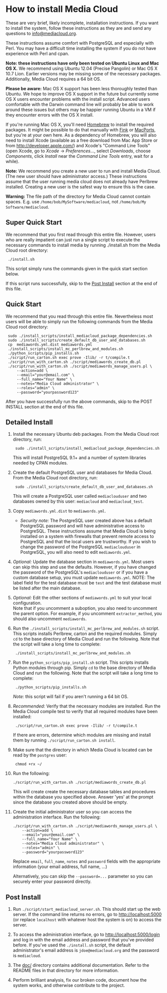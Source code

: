 # How to install Media Cloud

These are very brief, likely incomplete, installation instructions.  If you
want to install the system, follow these instructions as they are and
send any questions to <info@mediacloud.org>.

These instructions assume comfort with PostgreSQL and especially with Perl. You
may have a difficult time installing the system if you do not have experience
with Perl and cpan.

**Note: these instructions have only been tested on Ubuntu Linux and Mac OS X.** We recommend using Ubuntu 12.04 (Precise Pangolin) or Mac OS X 10.7 Lion. Earlier versions may be missing some of the necessary packages. Additionally, Media Cloud requires a 64 bit OS.

**Please be aware:** Mac OS X support has been less thoroughly tested than Ubuntu. We hope to improve OS X support in the future but currently some OS X users encounter problems with the install script. Advanced users comfortable with the Darwin command line will probably be able to work around these issues but others may be happier running Ubuntu in a VM if they encounter errors with the OS X install.

If you're running Mac OS X, you'll need [Homebrew](http://mxcl.github.com/homebrew/) to install the required packages. It might be possible to do that manually with [Fink](http://www.finkproject.org/) or [MacPorts](http://www.macports.org/), but you're at your own here. As a dependency of Homebrew, you will also need to install Xcode (available as a free download from Mac App Store or from <http://developer.apple.com/>) and Xcode's "Command Line Tools" (open Xcode, go to *Xcode* -> *Preferences...*, select *Downloads*, choose *Components*, click *Install* near the *Command Line Tools* entry, wait for a while).

**Note:** We recommend you create a new user to run and install Media Cloud. (The new user should have administrator access.) These instructions assume that the user running media cloud does not already have Perlbrew installed. Creating a new user is the safest way to ensure this is the case.

**Warning:** The file path of the directory for Media Cloud cannot contain spaces. E.g. use `/home/bob/MySoftware/mediacloud`, not `/home/bob/My Software/mediacloud`.


## Super Quick Start

We recommend that you first read through this entire file. However, users who are really impatient can just run a single script to execute the necessary commands to install media by running ./install.sh from the Media Cloud root directory:

     ./install.sh

This script simply runs the commands given in the quick start section below.

If this script runs successfully, skip to the [Post Install](#post-install) section at the end of this file.


## Quick Start

We recommend that you read through this entire file. Nevertheless most users will be able to simply run the following commands from the Media Cloud root directory:

     sudo ./install_scripts/install_mediacloud_package_dependencies.sh
     sudo ./install_scripts/create_default_db_user_and_databases.sh 
     cp  mediawords.yml.dist mediawords.yml
     ./install_scripts/install_mc_perlbrew_and_modules.sh
     ./python_scripts/pip_installs.sh
     ./script/run_carton.sh exec prove -Ilib/ -r t/compile.t
     ./script/run_with_carton.sh ./script/mediawords_create_db.pl
     ./script/run_with_carton.sh ./script/mediawords_manage_users.pl \
         --action=add \
         --email="your@email.com" \
         --full_name="Your Name" \
         --notes="Media Cloud administrator" \
         --roles="admin" \
         --password="yourpassword123"

After you have successfully run the above commands, skip to the POST INSTALL section at the end of this file.


## Detailed Install

1. Install the necessary Ubuntu deb packages. From the Media Cloud root directory, run:

        sudo ./install_scripts/install_mediacloud_package_dependencies.sh

    This will install PostgreSQL 9.1+ and a number of system libraries needed by CPAN modules.

2. Create the default PostgreSQL user and databases for Media Cloud. From the Media Cloud root directory, run:

        sudo ./install_scripts/create_default_db_user_and_databases.sh 

    This will create a PostgreSQL user called `mediaclouduser` and two databases owned by this user: `mediacloud` and `mediacloud_test`.

3. Copy `mediawords.yml.dist` to `mediawords.yml`.

    * *Security note:* The PostgreSQL user created above has a default PostgreSQL password and will have administrative access to PostgreSQL. These instructions assume that Media Cloud is being installed on a system with firewalls that prevent remote access to PostgreSQL and that the local users are trustworthy. If you wish to change the password of the PostgreSQL `mediaclouduser` in PostgreSQL, you will also need to edit `mediawords.yml`.

4. *Optional:* Update the database section in `mediawords.yml`. Most users can skip this step and use the defaults. However, if you have changed the password of the PostgreSQL's `mediaclouduser` or if you have a custom database setup, you must update `mediawords.yml`. NOTE: The label field for the test database must be `test` and the test database must be listed after the main database.

5. *Optional:* Edit the other sections of `mediawords.yml` to suit your local configuration.  
Note that if you uncomment a suboption, you also need to uncomment the parent option.  For example, if you uncomment `extractor_method`, you should also uncomment `mediawords`.

6. Run the `./install_scripts/install_mc_perlbrew_and_modules.sh` script. This scripts installs Perlbrew, carton and the required modules. Simply `cd` to the base directory of Media Cloud and run the following. Note that the script will take a long time to complete:

        ./install_scripts/install_mc_perlbrew_and_modules.sh

7. Run the `python_scripts/pip_install.sh` script. This scripts installs Python modules through pip. Simply `cd` to the base directory of Media Cloud and run the following. Note that the script will take a long time to complete:

        ./python_scripts/pip_installs.sh

    *Note:* this script will fail if you aren't running a 64 bit OS.

8. *Recommended:* Verify that the necessary modules are installed. Run the Media Cloud compile test to verify that all required modules have been installed:

        ./script/run_carton.sh exec prove -Ilib/ -r t/compile.t

    If there are errors, determine which modules are missing and install them by running `./script/run_carton.sh install`.

9. Make sure that the directory in which Media Cloud is located can be read by the `postgres` user:

        chmod +rx ~/

10. Run the following:

        ./script/run_with_carton.sh ./script/mediawords_create_db.pl

    This will create create the necessary database tables and procedures within the database you specified above.  Answer 'yes' at the prompt since the database you created above should be empty.

11. Create the initial administrator user so you can access the administration interface. Run the following:

        ./script/run_with_carton.sh ./script/mediawords_manage_users.pl \
            --action=add \
            --email="your@email.com" \
            --full_name="Your Name" \
            --notes="Media Cloud administrator" \
            --roles="admin" \
            --password="yourpassword123"

    Replace `email`, `full_name`, `notes` and `password` fields with the appropriate information (your email address, full name, ...)

    Alternatively, you can skip the `--password=...` parameter so you can securely enter your password directly.


## Post Install
  
1. Run `./script/start_mediacloud_server.sh`. This should start up the web server. If the command line returns no errors, go to <http://localhost:5000> (or replace `localhost` with whatever host the system is on) to access the server.

2. To access the administration interface, go to <http://localhost:5000/login> and log in with the email address and password that you've provided before.  If you've used the `./install.sh` script, the default administrator's email address is `jdoe@mediacloud.org` and the password is `mediacloud`.
  
3. The [doc/](doc/) directory contains additional documentation. Refer to the README files in that directory for more information.

4. Perform brilliant analysis, fix our broken code, document how the system works, and otherwise contribute to the project.
